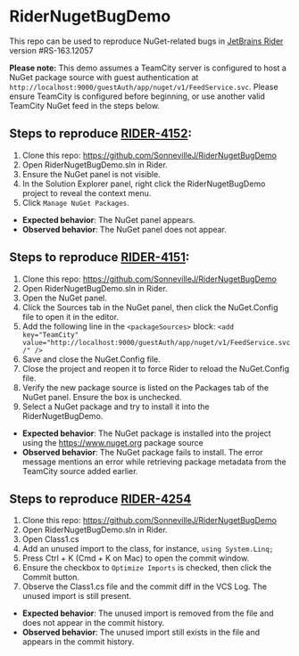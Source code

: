 # RiderNugetBugDemo
This repo can be used to reproduce NuGet-related bugs in [JetBrains Rider](https://www.jetbrains.com/rider) version #RS-163.12057

**Please note:** This demo assumes a TeamCity server is configured to host a NuGet package source with guest authentication at `http://localhost:9000/guestAuth/app/nuget/v1/FeedService.svc`. Please ensure TeamCity is configured before beginning, or use another valid TeamCity NuGet feed in the steps below.

## Steps to reproduce [RIDER-4152](https://youtrack.jetbrains.com/issue/RIDER-4152):
1. Clone this repo: https://github.com/SonnevilleJ/RiderNugetBugDemo
1. Open RiderNugetBugDemo.sln in Rider.
1. Ensure the NuGet panel is not visible.
1. In the Solution Explorer panel, right click the RiderNugetBugDemo project to reveal the context menu.
1. Click `Manage NuGet Packages`.

* **Expected behavior**: The NuGet panel appears.
* **Observed behavior**: The NuGet panel does not appear.

## Steps to reproduce [RIDER-4151](https://youtrack.jetbrains.com/issue/RIDER-4151):
1. Clone this repo: https://github.com/SonnevilleJ/RiderNugetBugDemo
1. Open RiderNugetBugDemo.sln in Rider.
1. Open the NuGet panel.
1. Click the Sources tab in the NuGet panel, then click the NuGet.Config file to open it in the editor. 
1. Add the following line in the `<packageSources>` block: `<add key="TeamCity" value="http://localhost:9000/guestAuth/app/nuget/v1/FeedService.svc/" />`
1. Save and close the NuGet.Config file.
1. Close the project and reopen it to force Rider to reload the NuGet.Config file.
1. Verify the new package source is listed on the Packages tab of the NuGet panel. Ensure the box is unchecked.
1. Select a NuGet package and try to install it into the RiderNugetBugDemo.

* **Expected behavior**: The NuGet package is installed into the project using the https://www.nuget.org package source
* **Observed behavior**: The NuGet package fails to install. The error message mentions an error while retrieving package metadata from the TeamCity source added earlier.

## Steps to reproduce [RIDER-4254](https://youtrack.jetbrains.com/issue/RIDER-4254)
1. Clone this repo: https://github.com/SonnevilleJ/RiderNugetBugDemo
1. Open RiderNugetBugDemo.sln in Rider.
1. Open Class1.cs
1. Add an unused import to the class, for instance, `using System.Linq;`
1. Press Ctrl + K (Cmd + K on Mac) to open the commit window.
1. Ensure the checkbox to `Optimize Imports` is checked, then click the Commit button.
1. Observe the Class1.cs file and the commit diff in the VCS Log. The unused import is still present.

* **Expected behavior**: The unused import is removed from the file and does not appear in the commit history.
* **Observed behavior**: The unused import still exists in the file and appears in the commit history.
